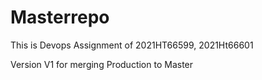 # Masterrepo
This is Devops Assignment of 2021HT66599, 2021Ht66601

Version V1 for merging Production to Master
